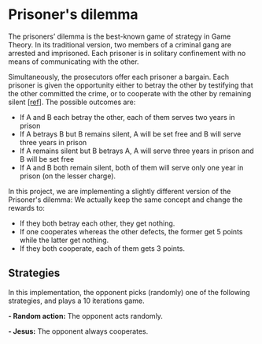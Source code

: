 # Prisoner's dilemma

The prisoners’ dilemma is the best-known game of strategy in Game Theory. In its traditional version, two members of a criminal gang are arrested and imprisoned. Each prisoner is in solitary confinement with no means of communicating with the other. 

Simultaneously, the prosecutors offer each prisoner a bargain. Each prisoner is given the opportunity either to betray the other by testifying that the other committed the crime, or to cooperate with the other by remaining silent [[ref]](https://en.wikipedia.org/wiki/Prisoner%27s_dilemma). The possible outcomes are:

- If A and B each betray the other, each of them serves two years in prison
- If A betrays B but B remains silent, A will be set free and B will serve three years in prison
- If A remains silent but B betrays A, A will serve three years in prison and B will be set free
- If A and B both remain silent, both of them will serve only one year in prison (on the lesser charge).

In this project, we are implementing a slightly different version of the Prisoner's dilemma: We actually keep the same concept and change the rewards to:

- If they both betray each other, they get nothing.
- If one cooperates whereas the other defects, the former get 5 points while the latter get nothing.
- If they both cooperate, each of them gets 3 points.

## Strategies

In this implementation, the opponent picks (randomly) one of the following strategies, and plays a 10 iterations game.

**- Random action:** The opponent acts randomly.

**- Jesus:** The opponent always cooperates.

